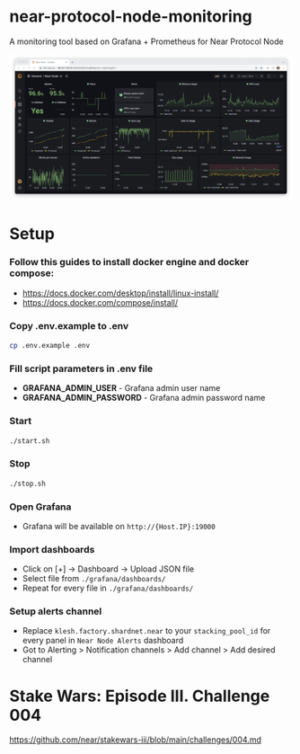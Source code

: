 # near-protocol-node-monitoring
A monitoring tool based on Grafana + Prometheus for Near Protocol Node

![Grafana dasboard](./screenshots/image1.png "Grafana dasboard image")

# Setup

### Follow this guides to install docker engine and docker compose:
- https://docs.docker.com/desktop/install/linux-install/
- https://docs.docker.com/compose/install/

### Copy .env.example to .env
```sh
cp .env.example .env
```

### Fill script parameters in .env file
- **GRAFANA_ADMIN_USER** - Grafana admin user name
- **GRAFANA_ADMIN_PASSWORD** - Grafana admin password name

### Start
```sh
./start.sh
```

### Stop
```sh
./stop.sh
```

### Open Grafana
- Grafana will be available on `http://{Host.IP}:19000`

### Import dashboards
- Click on [+] -> Dashboard -> Upload JSON file
- Select file from `./grafana/dashboards/`
- Repeat for every file in `./grafana/dashboards/`

### Setup alerts channel
- Replace `klesh.factory.shardnet.near` to your `stacking_pool_id` for every panel in `Near Node Alerts` dashboard
- Got to Alerting > Notification channels > Add channel > Add desired channel

# Stake Wars: Episode III. Challenge 004
https://github.com/near/stakewars-iii/blob/main/challenges/004.md

